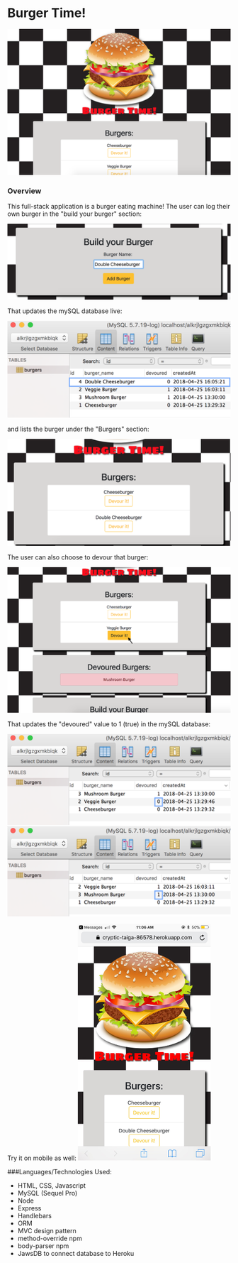 # Burger Time!

![alt text](https://github.com/laurengranada/week-14-burger/blob/master/read-images/homepage.png)

### Overview
This full-stack application is a burger eating machine! The user can log their own burger in the "build your burger" section:

![alt text](https://github.com/laurengranada/week-14-burger/blob/master/read-images/addBurger.png)

That updates the mySQL database live:

![alt text](https://github.com/laurengranada/week-14-burger/blob/master/read-images/mySQLadd.png)

and lists the burger under the "Burgers" section:

![alt text](https://github.com/laurengranada/week-14-burger/blob/master/read-images/burgerAdd.png)

The user can also choose to devour that burger:

![alt text](https://github.com/laurengranada/week-14-burger/blob/master/read-images/burgerDevour.png)

That updates the "devoured" value to 1 (true) in the mySQL database:

<img src="https://github.com/laurengranada/week-14-burger/blob/master/read-images/before.png" width="600">
<img src="https://github.com/laurengranada/week-14-burger/blob/master/read-images/after.png" width="600">

Try it on mobile as well:
<img src="https://github.com/laurengranada/week-14-burger/blob/master/read-images/mobile.jpeg" width="300">

###Languages/Technologies Used:
- HTML, CSS, Javascript
- MySQL (Sequel Pro)
- Node
- Express
- Handlebars
- ORM
- MVC design pattern
- method-override npm
- body-parser npm
- JawsDB to connect database to Heroku
